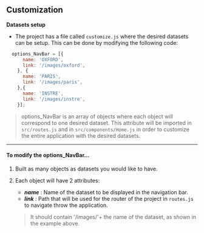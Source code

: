 
## **Customization**

**Datasets setup**

* The project has a file called `customize.js` where the desired datasets can be setup.
This can be done by modifying the following code:

```javascript
  options_NavBar = [{
      name: 'OXFORD',
      link: '/images/oxford',
    }, {
      name: 'PARIS',
      link: '/images/paris',
    },{
      name: 'INSTRE',
      link: '/images/instre',
    }];
```
> options_NavBar is an array of objects where each object will correspond to one desired dataset.
This attribute will be imported in `src/routes.js` and in `src/components/Home.js` in order to customize
the entire application with the desired datasets.

---

#### **To modify the options_NavBar...**

  1. Built as many objects as datasets you would like to have.
  2. Each object will have 2 attributes:
      - _**name**_ :  Name of the dataset to be displayed in the navigation bar.
      - _**link**_ : Path that will be used for the router of the project in `routes.js`
      to navigate throw the application.

      >It should contain '/images/'+ the name of the dataset, as shown in the example above.
